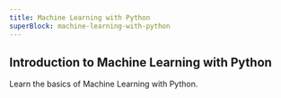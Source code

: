 ```yaml
---
title: Machine Learning with Python
superBlock: machine-learning-with-python
---
```


## Introduction to Machine Learning with Python

Learn the basics of Machine Learning with Python.

